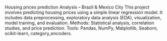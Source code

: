 Housing prices prediction Analysis – Brazil & Mexico City
This project involves predicting housing prices using a simple linear regression model. It includes data preprocessing, exploratory data analysis (EDA), visualization, model training, and evaluation.
Methods: Statistical analysis, correlation studies, and price prediction.
Tools: Pandas, NumPy, Matplotlib, Seaborn, scikit-learn, category_encoders.
